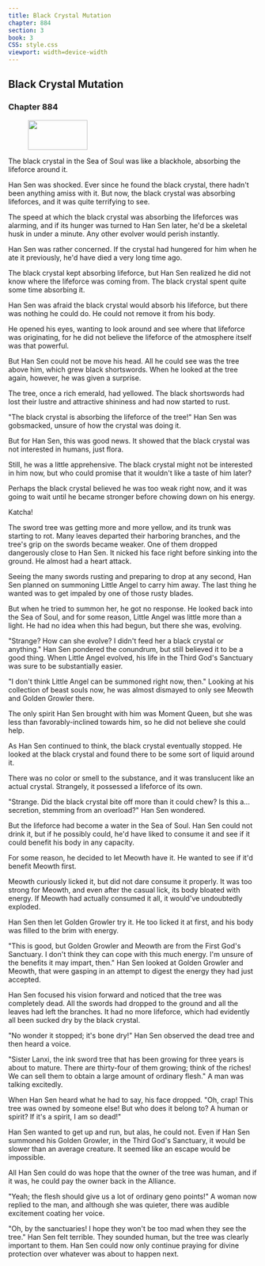 ```yaml
---
title: Black Crystal Mutation
chapter: 884
section: 3
book: 3
CSS: style.css
viewport: width=device-width
---
```


## Black Crystal Mutation

### Chapter 884

<figure>
	<img src="../Images/gem.gif" alt="" id="gem" width="120" height="60" />
</figure>

The black crystal in the Sea of Soul was like a blackhole, absorbing the lifeforce around it.

Han Sen was shocked. Ever since he found the black crystal, there hadn't been anything amiss with it. But now, the black crystal was absorbing lifeforces, and it was quite terrifying to see.

The speed at which the black crystal was absorbing the lifeforces was alarming, and if its hunger was turned to Han Sen later, he'd be a skeletal husk in under a minute. Any other evolver would perish instantly.

Han Sen was rather concerned. If the crystal had hungered for him when he ate it previously, he'd have died a very long time ago.

The black crystal kept absorbing lifeforce, but Han Sen realized he did not know where the lifeforce was coming from. The black crystal spent quite some time absorbing it.

Han Sen was afraid the black crystal would absorb his lifeforce, but there was nothing he could do. He could not remove it from his body.

He opened his eyes, wanting to look around and see where that lifeforce was originating, for he did not believe the lifeforce of the atmosphere itself was that powerful.

But Han Sen could not be move his head. All he could see was the tree above him, which grew black shortswords. When he looked at the tree again, however, he was given a surprise.

The tree, once a rich emerald, had yellowed. The black shortswords had lost their lustre and attractive shininess and had now started to rust.

"The black crystal is absorbing the lifeforce of the tree!" Han Sen was gobsmacked, unsure of how the crystal was doing it.

But for Han Sen, this was good news. It showed that the black crystal was not interested in humans, just flora.

Still, he was a little apprehensive. The black crystal might not be interested in him now, but who could promise that it wouldn't like a taste of him later?

Perhaps the black crystal believed he was too weak right now, and it was going to wait until he became stronger before chowing down on his energy.

Katcha!

The sword tree was getting more and more yellow, and its trunk was starting to rot. Many leaves departed their harboring branches, and the tree's grip on the swords became weaker. One of them dropped dangerously close to Han Sen. It nicked his face right before sinking into the ground. He almost had a heart attack.

Seeing the many swords rusting and preparing to drop at any second, Han Sen planned on summoning Little Angel to carry him away. The last thing he wanted was to get impaled by one of those rusty blades.

But when he tried to summon her, he got no response. He looked back into the Sea of Soul, and for some reason, Little Angel was little more than a light. He had no idea when this had begun, but there she was, evolving.

"Strange? How can she evolve? I didn't feed her a black crystal or anything." Han Sen pondered the conundrum, but still believed it to be a good thing. When Little Angel evolved, his life in the Third God's Sanctuary was sure to be substantially easier.

"I don't think Little Angel can be summoned right now, then." Looking at his collection of beast souls now, he was almost dismayed to only see Meowth and Golden Growler there.

The only spirit Han Sen brought with him was Moment Queen, but she was less than favorably-inclined towards him, so he did not believe she could help.

As Han Sen continued to think, the black crystal eventually stopped. He looked at the black crystal and found there to be some sort of liquid around it.

There was no color or smell to the substance, and it was translucent like an actual crystal. Strangely, it possessed a lifeforce of its own.

"Strange. Did the black crystal bite off more than it could chew? Is this a... secretion, stemming from an overload?" Han Sen wondered.

But the lifeforce had become a water in the Sea of Soul. Han Sen could not drink it, but if he possibly could, he'd have liked to consume it and see if it could benefit his body in any capacity.

For some reason, he decided to let Meowth have it. He wanted to see if it'd benefit Meowth first.

Meowth curiously licked it, but did not dare consume it properly. It was too strong for Meowth, and even after the casual lick, its body bloated with energy. If Meowth had actually consumed it all, it would've undoubtedly exploded.

Han Sen then let Golden Growler try it. He too licked it at first, and his body was filled to the brim with energy.

"This is good, but Golden Growler and Meowth are from the First God's Sanctuary. I don't think they can cope with this much energy. I'm unsure of the benefits it may impart, then." Han Sen looked at Golden Growler and Meowth, that were gasping in an attempt to digest the energy they had just accepted.

Han Sen focused his vision forward and noticed that the tree was completely dead. All the swords had dropped to the ground and all the leaves had left the branches. It had no more lifeforce, which had evidently all been sucked dry by the black crystal.

"No wonder it stopped; it's bone dry!" Han Sen observed the dead tree and then heard a voice.

"Sister Lanxi, the ink sword tree that has been growing for three years is about to mature. There are thirty-four of them growing; think of the riches! We can sell them to obtain a large amount of ordinary flesh." A man was talking excitedly.

When Han Sen heard what he had to say, his face dropped. "Oh, crap! This tree was owned by someone else! But who does it belong to? A human or spirit? If it's a spirit, I am so dead!"

Han Sen wanted to get up and run, but alas, he could not. Even if Han Sen summoned his Golden Growler, in the Third God's Sanctuary, it would be slower than an average creature. It seemed like an escape would be impossible.

All Han Sen could do was hope that the owner of the tree was human, and if it was, he could pay the owner back in the Alliance.

"Yeah; the flesh should give us a lot of ordinary geno points!" A woman now replied to the man, and although she was quieter, there was audible excitement coating her voice.

"Oh, by the sanctuaries! I hope they won't be too mad when they see the tree." Han Sen felt terrible. They sounded human, but the tree was clearly important to them. Han Sen could now only continue praying for divine protection over whatever was about to happen next.